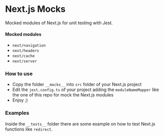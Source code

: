 # Next.js Mocks
Mocked modules of Next.js for unit testing with Jest.

#### Mocked modules
- `next/navigation`
- `next/headers`
- `next/cache`
- `next/server`

### How to use

- Copy the folder `__mocks__` into `src` folder of your Next.js project
- Edit the `jest.config.ts` of your project adding the `moduleNameMapper` like the one of this repo for mock the Next.js modules
- Enjoy ;)

### Examples

Inside the `__tests__` folder there are some example on how to test Next.js functions like `redirect`.
